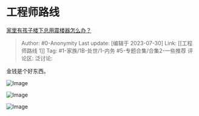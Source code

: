 # 工程师路线
[家里有孩子楼下总用震楼器怎么办？](https://www.zhihu.com/question/601576606/answer/3142299891)

> Author: #0-Anonymity
> Last update: [编辑于 2023-07-30]
> Link: [[工程师路线 1]]
> Tag: #1-家族/1B-处世/1-内务 #5-专题合集/合集2-一些推荐
> 评论区:
> 泛讨论:

金钱是个好东西。

![Image](https://picx.zhimg.com/50/v2-d0666165544cab47d20b81d56832666c_720w.jpg?source=1940ef5c)

![Image](https://picx.zhimg.com/50/v2-0b64297fbfb150a7a93a8a5df17adccd_720w.jpg?source=1940ef5c)

![Image](https://picx.zhimg.com/50/v2-8b0905116e1fc21f4505b705c24442f8_720w.jpg?source=1940ef5c)
